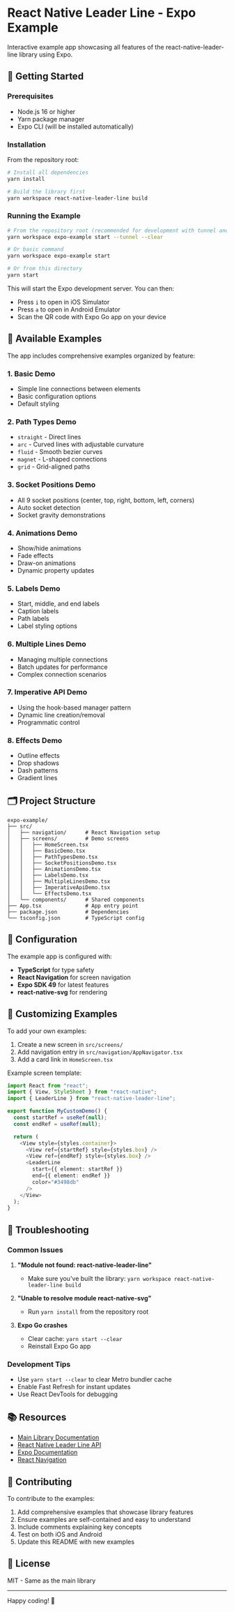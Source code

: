 # React Native Leader Line - Expo Example

Interactive example app showcasing all features of the react-native-leader-line library using Expo.

## 🚀 Getting Started

### Prerequisites

- Node.js 16 or higher
- Yarn package manager
- Expo CLI (will be installed automatically)

### Installation

From the repository root:

```bash
# Install all dependencies
yarn install

# Build the library first
yarn workspace react-native-leader-line build
```

### Running the Example

```bash
# From the repository root (recommended for development with tunnel and clear cache)
yarn workspace expo-example start --tunnel --clear

# Or basic command
yarn workspace expo-example start

# Or from this directory
yarn start
```

This will start the Expo development server. You can then:

- Press `i` to open in iOS Simulator
- Press `a` to open in Android Emulator
- Scan the QR code with Expo Go app on your device

## 📱 Available Examples

The app includes comprehensive examples organized by feature:

### 1. **Basic Demo**

- Simple line connections between elements
- Basic configuration options
- Default styling

### 2. **Path Types Demo**

- `straight` - Direct lines
- `arc` - Curved lines with adjustable curvature
- `fluid` - Smooth bezier curves
- `magnet` - L-shaped connections
- `grid` - Grid-aligned paths

### 3. **Socket Positions Demo**

- All 9 socket positions (center, top, right, bottom, left, corners)
- Auto socket detection
- Socket gravity demonstrations

### 4. **Animations Demo**

- Show/hide animations
- Fade effects
- Draw-on animations
- Dynamic property updates

### 5. **Labels Demo**

- Start, middle, and end labels
- Caption labels
- Path labels
- Label styling options

### 6. **Multiple Lines Demo**

- Managing multiple connections
- Batch updates for performance
- Complex connection scenarios

### 7. **Imperative API Demo**

- Using the hook-based manager pattern
- Dynamic line creation/removal
- Programmatic control

### 8. **Effects Demo**

- Outline effects
- Drop shadows
- Dash patterns
- Gradient lines

## 🗂️ Project Structure

```
expo-example/
├── src/
│   ├── navigation/      # React Navigation setup
│   ├── screens/         # Demo screens
│   │   ├── HomeScreen.tsx
│   │   ├── BasicDemo.tsx
│   │   ├── PathTypesDemo.tsx
│   │   ├── SocketPositionsDemo.tsx
│   │   ├── AnimationsDemo.tsx
│   │   ├── LabelsDemo.tsx
│   │   ├── MultipleLinesDemo.tsx
│   │   ├── ImperativeApiDemo.tsx
│   │   └── EffectsDemo.tsx
│   └── components/      # Shared components
├── App.tsx              # App entry point
├── package.json         # Dependencies
└── tsconfig.json        # TypeScript config
```

## 🔧 Configuration

The example app is configured with:

- **TypeScript** for type safety
- **React Navigation** for screen navigation
- **Expo SDK 49** for latest features
- **react-native-svg** for rendering

## 🎨 Customizing Examples

To add your own examples:

1. Create a new screen in `src/screens/`
2. Add navigation entry in `src/navigation/AppNavigator.tsx`
3. Add a card link in `HomeScreen.tsx`

Example screen template:

```typescript
import React from "react";
import { View, StyleSheet } from "react-native";
import { LeaderLine } from "react-native-leader-line";

export function MyCustomDemo() {
  const startRef = useRef(null);
  const endRef = useRef(null);

  return (
    <View style={styles.container}>
      <View ref={startRef} style={styles.box} />
      <View ref={endRef} style={styles.box} />
      <LeaderLine
        start={{ element: startRef }}
        end={{ element: endRef }}
        color="#3498db"
      />
    </View>
  );
}
```

## 🐛 Troubleshooting

### Common Issues

1. **"Module not found: react-native-leader-line"**

   - Make sure you've built the library: `yarn workspace react-native-leader-line build`

2. **"Unable to resolve module react-native-svg"**

   - Run `yarn install` from the repository root

3. **Expo Go crashes**
   - Clear cache: `yarn start --clear`
   - Reinstall Expo Go app

### Development Tips

- Use `yarn start --clear` to clear Metro bundler cache
- Enable Fast Refresh for instant updates
- Use React DevTools for debugging

## 📚 Resources

- [Main Library Documentation](../../packages/react-native-leader-line/README.md)
- [React Native Leader Line API](../../packages/react-native-leader-line/README.md#api-reference)
- [Expo Documentation](https://docs.expo.dev)
- [React Navigation](https://reactnavigation.org)

## 🤝 Contributing

To contribute to the examples:

1. Add comprehensive examples that showcase library features
2. Ensure examples are self-contained and easy to understand
3. Include comments explaining key concepts
4. Test on both iOS and Android
5. Update this README with new examples

## 📄 License

MIT - Same as the main library

---

Happy coding! 🎉
